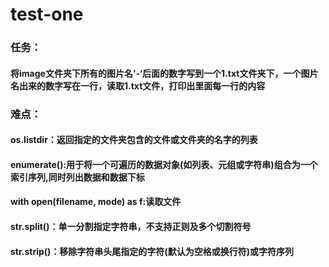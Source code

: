 # test-one
### 任务：
#### 将image文件夹下所有的图片名'-‘后面的数字写到一个1.txt文件夹下，一个图片名出来的数字写在一行，读取1.txt文件，打印出里面每一行的内容
### 难点：
#### os.listdir：返回指定的文件夹包含的文件或文件夹的名字的列表
#### enumerate():用于将一个可遍历的数据对象(如列表、元组或字符串)组合为一个索引序列,同时列出数据和数据下标
#### with open(filename, mode) as f:读取文件
#### str.split()：单一分割指定字符串，不支持正则及多个切割符号
#### str.strip()：移除字符串头尾指定的字符(默认为空格或换行符)或字符序列
